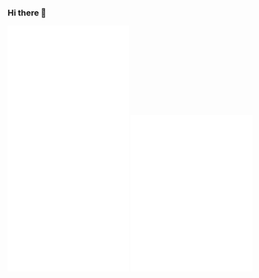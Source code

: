 ### Hi there 👋

<div>
  <img src="https://github.com/leonardogonfiantini/leonardogonfiantini/blob/main/metrics1.svg" width="48%" />
  <img src="https://github.com/leonardogonfiantini/leonardogonfiantini/blob/main/metrics2.svg" width="48%" />
</div>
